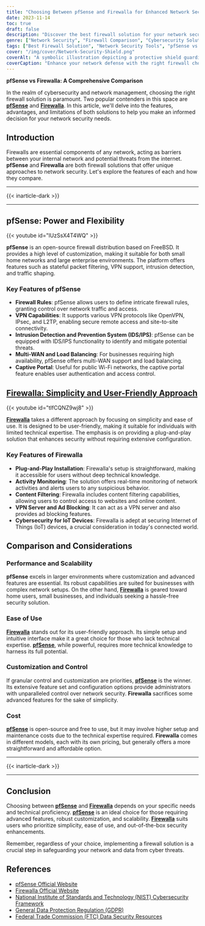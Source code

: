 ```yaml
---
title: "Choosing Between pfSense and Firewalla for Enhanced Network Security"
date: 2023-11-14
toc: true
draft: false
description: "Discover the best firewall solution for your network security needs: a comprehensive comparison of pfSense and Firewalla."
genre: ["Network Security", "Firewall Comparison", "Cybersecurity Solutions", "Network Management", "Home Network", "Enterprise Security", "Firewall Features", "Security Software", "VPN Solutions", "IoT Device Security"]
tags: ["Best Firewall Solution", "Network Security Tools", "pfSense vs Firewalla", "Firewall for Small Business", "Home Network Protection", "Cybersecurity Comparison", "Secure IoT Devices", "Firewall Setup Guide", "Network Security Features", "VPN for Remote Access", "pfSense", "Firewalla", "Firewall Comparison", "Network Security", "Cybersecurity", "VPN", "Intrusion Detection", "Content Filtering", "IoT Security", "Network Management"]
cover: "/img/cover/Network-Security-Shield.png"
coverAlt: "A symbolic illustration depicting a protective shield guarding network devices from cyber threats."
coverCaption: "Enhance your network defense with the right firewall choice."
---
```


**pfSense vs Firewalla: A Comprehensive Comparison**

In the realm of cybersecurity and network management, choosing the right firewall solution is paramount. Two popular contenders in this space are [**pfSense**](https://www.pfsense.org/) and [**Firewalla**](https://firewalla.com/). In this article, we'll delve into the features, advantages, and limitations of both solutions to help you make an informed decision for your network security needs.

## Introduction

Firewalls are essential components of any network, acting as barriers between your internal network and potential threats from the internet. **pfSense** and **Firewalla** are both firewall solutions that offer unique approaches to network security. Let's explore the features of each and how they compare.

______
{{< inarticle-dark >}}
______

## pfSense: Power and Flexibility

{{< youtube id="lUzSsX4T4WQ" >}}

**pfSense** is an open-source firewall distribution based on FreeBSD. It provides a high level of customization, making it suitable for both small home networks and large enterprise environments. The platform offers features such as stateful packet filtering, VPN support, intrusion detection, and traffic shaping. 

### Key Features of pfSense

- **Firewall Rules**: pfSense allows users to define intricate firewall rules, granting control over network traffic and access.
- **VPN Capabilities**: It supports various VPN protocols like OpenVPN, IPsec, and L2TP, enabling secure remote access and site-to-site connectivity.
- **Intrusion Detection and Prevention System (IDS/IPS)**: pfSense can be equipped with IDS/IPS functionality to identify and mitigate potential threats.
- **Multi-WAN and Load Balancing**: For businesses requiring high availability, pfSense offers multi-WAN support and load balancing.
- **Captive Portal**: Useful for public Wi-Fi networks, the captive portal feature enables user authentication and access control.

## [Firewalla: Simplicity and User-Friendly Approach](https://amzn.to/3qjlM8h)

{{< youtube id="tIfCQNZ9wj8" >}}

[**Firewalla**](https://amzn.to/3qjlM8h) takes a different approach by focusing on simplicity and ease of use. It is designed to be user-friendly, making it suitable for individuals with limited technical expertise. The emphasis is on providing a plug-and-play solution that enhances security without requiring extensive configuration.

### Key Features of Firewalla

- **Plug-and-Play Installation**: Firewalla's setup is straightforward, making it accessible for users without deep technical knowledge.
- **Activity Monitoring**: The solution offers real-time monitoring of network activities and alerts users to any suspicious behavior.
- **Content Filtering**: Firewalla includes content filtering capabilities, allowing users to control access to websites and online content.
- **VPN Server and Ad Blocking**: It can act as a VPN server and also provides ad blocking features.
- **Cybersecurity for IoT Devices**: Firewalla is adept at securing Internet of Things (IoT) devices, a crucial consideration in today's connected world.

## Comparison and Considerations

### Performance and Scalability

**pfSense** excels in larger environments where customization and advanced features are essential. Its robust capabilities are suited for businesses with complex network setups. On the other hand, [**Firewalla**](https://simeononsecurity.ch/articles/firewalla-home-network-security-guide) is geared toward home users, small businesses, and individuals seeking a hassle-free security solution.

### Ease of Use

[**Firewalla**](https://simeononsecurity.ch/articles/firewalla-home-network-security-guide) stands out for its user-friendly approach. Its simple setup and intuitive interface make it a great choice for those who lack technical expertise. [**pfSense**](https://simeononsecurity.ch/guides/installing-pfsense-on-hp-t740-thin-client/), while powerful, requires more technical knowledge to harness its full potential.

### Customization and Control

If granular control and customization are priorities, [**pfSense**](https://simeononsecurity.ch/guides/installing-pfsense-on-hp-t740-thin-client/) is the winner. Its extensive feature set and configuration options provide administrators with unparalleled control over network security. **Firewalla** sacrifices some advanced features for the sake of simplicity.

### Cost

[**pfSense**](https://www.pfsense.org/) is open-source and free to use, but it may involve higher setup and maintenance costs due to the technical expertise required. **Firewalla** comes in different models, each with its own pricing, but generally offers a more straightforward and affordable option.

______
{{< inarticle-dark >}}
______

## Conclusion

Choosing between [**pfSense**](https://www.pfsense.org/) and [**Firewalla**](https://firewalla.com/) depends on your specific needs and technical proficiency. [**pfSense**](https://www.pfsense.org/) is an ideal choice for those requiring advanced features, robust customization, and scalability. [**Firewalla**](https://firewalla.com/) suits users who prioritize simplicity, ease of use, and out-of-the-box security enhancements.

Remember, regardless of your choice, implementing a firewall solution is a crucial step in safeguarding your network and data from cyber threats.

## References

- [pfSense Official Website](https://www.pfsense.org/)
- [Firewalla Official Website](https://firewalla.com/)
- [National Institute of Standards and Technology (NIST) Cybersecurity Framework](https://www.nist.gov/cyberframework)
- [General Data Protection Regulation (GDPR)](https://eur-lex.europa.eu/legal-content/EN/ALL/?uri=CELEX:32016R0679)
- [Federal Trade Commission (FTC) Data Security Resources](https://www.ftc.gov/tips-advice/business-center/privacy-and-security/data-security)
